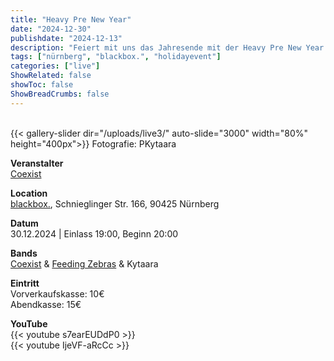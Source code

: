 ```yaml
---
title: "Heavy Pre New Year"
date: "2024-12-30"
publishdate: "2024-12-13"
description: "Feiert mit uns das Jahresende mit der Heavy Pre New Year Live-Show in der blackbox."
tags: ["nürnberg", "blackbox.", "holidayevent"]
categories: ["live"]
ShowRelated: false
showToc: false
ShowBreadCrumbs: false
---
```


&nbsp;  
{{< gallery-slider dir="/uploads/live3/" auto-slide="3000" width="80%" height="400px">}}
Fotografie: PKytaara

**Veranstalter**  
[Coexist](https://www.instagram.com/coexist_music/?igsh=MWJvZG81b3pzYmhuMw)

**Location**  
[blackbox.](https://www.blackboxkultur.de/), Schnieglinger Str. 166, 90425 Nürnberg

**Datum**  
30.12.2024 | Einlass 19:00, Beginn 20:00  

**Bands**  
[Coexist](https://www.instagram.com/coexist_music/?igsh=MWJvZG81b3pzYmhuMw) &
[Feeding Zebras](https://feeding-zebras.de/) &
Kytaara 

**Eintritt**  
Vorverkaufskasse: 10€  
Abendkasse: 15€  

**YouTube**  
{{< youtube s7earEUDdP0 >}}  
{{< youtube IjeVF-aRcCc >}}  
